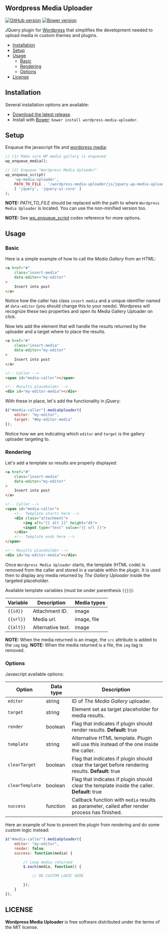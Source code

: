 Wordpress Media Uploader
--------------------------------
[![GitHub version](https://badge.fury.io/gh/amostajo%2Fwordpress-media-uploader.svg)](https://badge.fury.io/gh/amostajo%2Fwordpress-media-uploader)
[![Bower version](https://badge.fury.io/bo/wordpress-media-uploader.svg)](https://badge.fury.io/bo/wordpress-media-uploader)

JQuery plugin for [Wordpress](https://wordpress.org/) that simplifies the development needed to upload media in custom themes and plugins.

- [Installation](#installation)
- [Setup](#setup)
- [Usage](#usage)
    - [Basic](#html)
    - [Rendering](#rendering)
    - [Options](#options)
- [License](#license)

## Installation

Several installation options are available:

- [Download the latest release](https://github.com/amostajo/wordpress-media-uploader/releases).
- Install with [Bower](http://bower.io): `bower install wordpress-media-uploader`.

## Setup

Enqueue the javascript file and [wordpress media](https://codex.wordpress.org/Function_Reference/wp_enqueue_media):

```php
// (1) Make sure WP media gallery is enqueued
wp_enqueue_media();

// (2) Enqueue "Wordpress Media Uploader"
wp_enqueue_script(
	'wp-media-uploader',
	PATH_TO_FILE . '/wordpress-media-uploader/js/jquery.wp-media-uploader.min.js',
	[ 'jquery', 'jquery-ui-core' ]
);
```

**NOTE:** *PATH_TO_FILE* should be replaced with the path to where `Wordpress Media Uploader` is located. You can use the non-minified version too.

**NOTE:** See [wp_enqueue_script](https://codex.wordpress.org/Function_Reference/wp_enqueue_script) codex reference for more options.

## Usage

### Basic

Here is a simple example of how to call the *Media Gallery* from an HTML:

```html
<a href="#"
	class="insert-media"
	data-editor="my-editor"
>
	Insert into post
</a>
```

Notice how the caller has class `insert-media` and a unique identifier named at `data-editor` (you should change this to your needs). Wordpress will recognize these two properties and open its Media Gallery Uploader on click.

Now lets add the element that will handle the results returned by the uploader and a target where to place the results.

```html
<a href="#"
	class="insert-media"
	data-editor="my-editor"
>
	Insert into post
</a>

<!-- Caller -->
<span id="media-caller"></span>

<!-- Results placeholder -->
<div id="my-editor-media"></div>
```

With these in place, let's add the functionality in jQuery:

```javascript
$("#media-caller").mediaUploader({
	editor: "my-editor",
	target: "#my-editor-media"
});
```

Notice how we are indicating which `editor` and `target` is the gallery uploader targeting to.

### Rendering

Let's add a template so results are properly displayed:

```html
<a href="#"
	class="insert-media"
	data-editor="my-editor"
>
	Insert into post
</a>

<!-- Caller -->
<span id="media-caller">
	<!-- Template starts here -->
	<div class="attachment">
		<img alt="{{ alt }}" height="45">
		<input type="text" value="{{ url }}">
	</div>
	<!-- Template ends here -->
</span>

<!-- Results placeholder -->
<div id="my-editor-media"></div>
```

Once `Wordpress Media Uploader` starts, the template (HTML code) is removed from the caller and stored in a variable within the plugin. It is used then to display any media returned by *The Gallery Uploader* inside the targeted placeholder.

Available template variables (must be under parenthesis `{{}}`):

Variable  | Description       | Media types
--------- | ----------------- | ------------
`{{id}}`  | Attachment ID.    | image
`{{url}}` | Media url.        | image, file
`{{alt}}` | Alternative text. | image

**NOTE:** When the media returned is an image, the `src` attribute is added to the `img` tag.
**NOTE:** When the media returned is a file, the `img` tag is removed.

### Options

Javascript available options:

| Option            | Data type | Description                                                                                       |
| ----------------- | --------- | ------------------------------------------------------------------------------------------------- |
| `editor`          | string    | ID of *The Media Gallery* uploader.                                                               |
| `target`          | string    | Element set as target placeholder for media results.                                              |
| `render`          | boolean   | Flag that indicates if plugin should render results. **Default:** true                            |
| `template`        | string    | Alternative HTML template. Plugin will use this instead of the one inside the caller.             |
| `clearTarget`     | boolean   | Flag that indicates if plugin should clear the target before rendering results. **Default:** true |
| `clearTemplate`   | boolean   | Flag that indicates if plugin should clear the template inside the caller. **Default:** true      |
| `success`         | function  | Callback function with `media` results as parameter, called after render process has finished.    |

Here an example of how to prevent the plugin from rendering and do some custom logic instead:
```javascript
$("#media-caller").mediaUploader({
    editor: "my-editor",
    render: false,
    success: function(media) {

        // Loop media returned
        $.each(media, function() {

            // DO CUSTOM LOGIC GERE

        });
    }
});
```

## LICENSE

**Wordpress Media Uploader** is free software distributed under the terms of the MIT license.